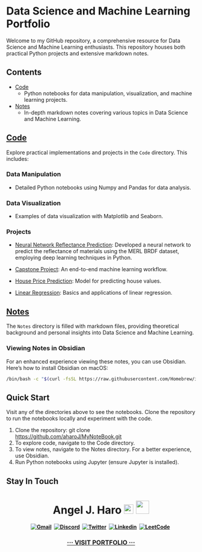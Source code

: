 # Data Science and Machine Learning Portfolio

Welcome to my GitHub repository, a comprehensive resource for Data Science and Machine Learning enthusiasts. This repository houses both practical Python projects and extensive markdown notes.

## Contents

- [Code](#code)
  - Python notebooks for data manipulation, visualization, and machine learning projects.
- [Notes](#notes)
  - In-depth markdown notes covering various topics in Data Science and Machine Learning.

## [Code](https://github.com/aharoJ/MyNoteBook/tree/main/Code)

Explore practical implementations and projects in the `Code` directory. This includes:

### Data Manipulation
- Detailed Python notebooks using Numpy and Pandas for data analysis.

### Data Visualization
- Examples of data visualization with Matplotlib and Seaborn.

### Projects
- [Neural Network Reflectance Prediction](https://github.com/aharoJ/MyNoteBook/tree/main/Code/Projects/NeuralNetworkReflectancePrediction): Developed a neural network to predict the reflectance of materials using the MERL BRDF dataset, employing deep learning techniques in Python.

- [Capstone Project](https://github.com/aharoJ/MyNoteBook/tree/main/Code/Projects/Capstone): An end-to-end machine learning workflow.
- [House Price Prediction](https://github.com/aharoJ/MyNoteBook/tree/main/Code/Projects/HousePricePrediction): Model for predicting house values.
- [Linear Regression](https://github.com/aharoJ/MyNoteBook/tree/main/Code/Projects/linear%20regression): Basics and applications of linear regression.


## [Notes](https://github.com/aharoJ/MyNoteBook/tree/main/Notes)

The `Notes` directory is filled with markdown files, providing theoretical background and personal insights into Data Science and Machine Learning.

### Viewing Notes in Obsidian
For an enhanced experience viewing these notes, you can use Obsidian. Here’s how to install Obsidian on macOS:

```sh
/bin/bash -c "$(curl -fsSL https://raw.githubusercontent.com/Homebrew/install/HEAD/install.sh)" && brew install --cask obsidian
```

## Quick Start

Visit any of the directories above to see the notebooks. Clone the repository to run the notebooks locally and experiment with the code.

1. Clone the repository: git clone https://github.com/aharoJ/MyNoteBook.git
2. To explore code, navigate to the Code directory.
3. To view notes, navigate to the Notes directory. For a better experience, use Obsidian.
4. Run Python notebooks using Jupyter (ensure Jupyter is installed).


## Stay In Touch

<h1 align="center"><b> Angel J. Haro 
<img src="https://docs.google.com/uc?export=download&id=1JqFc6WL-cTtJBQgW9tusQAZhQ3H9hGae" alt="" height="25" >
<img src="https://docs.google.com/uc?export=download&id=1HsBpakQVutfOmxBcPbGpKdo_oGEoKJZT" alt="" height="35" >
</h1>

<!-- START  -->
<div align="center">
<a href="https://aharoj.io"><img src="https://img.shields.io/badge/website-000000?style=for-the-badge&logo=Portfolio&logoColor=white" alt="Gmail" /></a>&nbsp;
<a href="https://discord.gg/HDDQ6pUMHt"><img src="https://img.shields.io/badge/Discord-7289DA?style=for-the-badge&logo=discord&logoColor=white" alt="Discord" /></a>&nbsp;
<a href="https://twitter.com/aharoJ"><img src="https://img.shields.io/badge/Twitter-1DA1F2?style=for-the-badge&logo=twitter&logoColor=white" alt="Twitter" /></a>&nbsp;
<a href="https://www.linkedin.com/in/aharoJ/"><img src="https://img.shields.io/badge/LinkedIn-0077B5?style=for-the-badge&logo=linkedin&logoColor=white" alt="Linkedin" /></a>&nbsp;
<a href="https://leetcode.com/aharoJ/"><img src="https://img.shields.io/badge/-LeetCode-FFA116?style=for-the-badge&logo=LeetCode&logoColor=black" alt="LeetCode" /></a>&nbsp;
<h3 align="center"> <a href=https://aharoj.io> ··· VISIT PORTFOLIO ··· </a> </h3>
</div>  
<br/>
<!-- END -->
